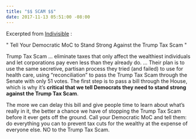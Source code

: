 ```yaml
---
title: "$$ SCAM $$"
date: 2017-11-13 05:51:00 -08:00
---
```


Excerpted from [Indivisible](https://www.indivisible.org/) :

"  Tell Your Democratic MoC to Stand Strong Against the Trump Tax Scam "

Trump Tax Scam ... eliminate taxes that only affect the wealthiest individuals and let corporations pay even less than they already do. ... Their plan is to use the same secretive, partisan process they tried (and failed) to use for health care, using “reconciliation” to pass the Trump Tax Scam through the Senate with only 51 votes.  The first step is to pass a bill through the House, which is why it’s **critical that we tell Democrats they need to stand strong against the Trump Tax Scam**. 

The more we can delay this bill and give people time to learn about what’s really in it, the better a chance we have of stopping the Trump Tax Scam before it ever gets off the ground. Call your Democratic MoC and tell them: do everything you can to prevent tax cuts for the wealthy at the expense of everyone else. NO to the Trump Tax Scam.